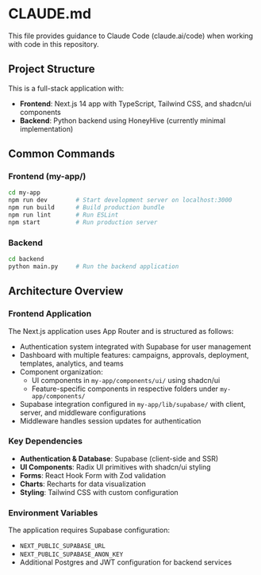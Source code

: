 # CLAUDE.md

This file provides guidance to Claude Code (claude.ai/code) when working with code in this repository.

## Project Structure

This is a full-stack application with:
- **Frontend**: Next.js 14 app with TypeScript, Tailwind CSS, and shadcn/ui components
- **Backend**: Python backend using HoneyHive (currently minimal implementation)

## Common Commands

### Frontend (my-app/)
```bash
cd my-app
npm run dev        # Start development server on localhost:3000
npm run build      # Build production bundle
npm run lint       # Run ESLint
npm start          # Run production server
```

### Backend
```bash
cd backend
python main.py     # Run the backend application
```

## Architecture Overview

### Frontend Application
The Next.js application uses App Router and is structured as follows:
- Authentication system integrated with Supabase for user management
- Dashboard with multiple features: campaigns, approvals, deployment, templates, analytics, and teams
- Component organization:
  - UI components in `my-app/components/ui/` using shadcn/ui
  - Feature-specific components in respective folders under `my-app/components/`
- Supabase integration configured in `my-app/lib/supabase/` with client, server, and middleware configurations
- Middleware handles session updates for authentication

### Key Dependencies
- **Authentication & Database**: Supabase (client-side and SSR)
- **UI Components**: Radix UI primitives with shadcn/ui styling
- **Forms**: React Hook Form with Zod validation
- **Charts**: Recharts for data visualization
- **Styling**: Tailwind CSS with custom configuration

### Environment Variables
The application requires Supabase configuration:
- `NEXT_PUBLIC_SUPABASE_URL`
- `NEXT_PUBLIC_SUPABASE_ANON_KEY`
- Additional Postgres and JWT configuration for backend services